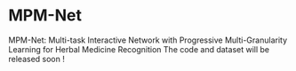 # MPM-Net
MPM-Net: Multi-task Interactive Network with Progressive Multi-Granularity Learning for Herbal Medicine Recognition
The code and dataset will be released soon !
